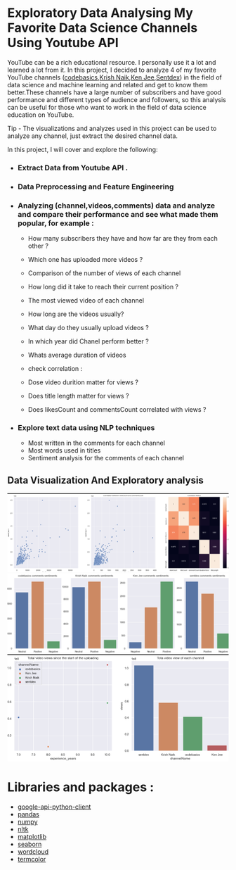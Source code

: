 # Exploratory Data Analysing My Favorite Data Science Channels Using Youtube API

YouTube can be a rich educational resource. I personally use it a lot and learned a lot from it. In this project, I decided to analyze 4 of my favorite YouTube channels ([codebasics](https://www.youtube.com/results?search_query=codebasics),[Krish Naik](https://www.youtube.com/user/krishnaik06),[Ken Jee](https://www.youtube.com/c/KenJee1),[Sentdex](https://www.youtube.com/c/sentdex)) in the field of data science and machine learning and related and get to know them better.These channels have a large number of subscribers and have good performance and different types of audience and followers, so this analysis can be useful for those who want to work in the field of data science education on YouTube.

Tip - The visualizations and analyzes used in this project can be used to analyze any channel, just extract the desired channel data.

In this project, I will cover and explore the following:

- ### Extract Data from Youtube API .
- ### Data Preprocessing and Feature Engineering
- ### Analyzing (channel,videos,comments) data and analyze and compare their performance and see what made them popular, for example :
    - How many subscribers they have and how far are they from each other ?
    - Which one has uploaded more videos ?
    - Comparison of the number of views of each channel
    - How long did it take to reach their current position ?
    - The most viewed video of each channel
    - How long are the videos usually?
    - What day do they usually upload videos ?
    - In which year did Chanel perform better ?
    - Whats average duration of videos 

    - check correlation :
    - Dose video durition matter for views ?
    - Does title length matter for views ? 
    - Does likesCount and commentsCount correlated with views ?  
    
- ### Explore text data using NLP techniques
    - Most written in the comments for each channel
    - Most words used in titles
    - Sentiment analysis for the comments of each channel
     
## Data Visualization And Exploratory analysis

![alt text](https://github.com/meysamraz/youtube-api-eda/blob/master/src/corr.png)
![alt text](https://github.com/meysamraz/youtube-api-eda/blob/master/src/sentiment_analysis.png)
![alt text](https://github.com/meysamraz/youtube-api-eda/blob/master/src/views.png)

     
# Libraries and packages :
- [google-api-python-client](https://pypi.org/project/google-api-python-client/)
- [pandas](https://pandas.pydata.org/)
- [numpy](https://numpy.org/)
- [nltk](https://www.nltk.org/)
- [matplotlib](https://matplotlib.org/)
- [seaborn](https://seaborn.pydata.org/)
- [wordcloud](https://amueller.github.io/word_cloud/)
- [termcolor](https://pypi.org/project/termcolor/)
